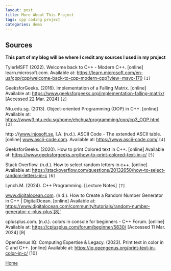 ```yaml
---
layout: post
title: More About This Project
tags: cpp coding project
categories: demo
---
```


## Sources

**This part of my blog will be where I credit any sources I used in my project**

TylerMSFT (2022). Welcome back to C++ - Modern C++. [online] learn.microsoft.com. Available at: https://learn.microsoft.com/en-us/cpp/cpp/welcome-back-to-cpp-modern-cpp?view=msvc-170 `[1]`

GeeksforGeeks. (2016). Implementation of a Falling Matrix. [online] Available at: https://www.geeksforgeeks.org/implementation-falling-matrix/ [Accessed 22 Mar. 2024] `[2]`

Ntu.edu.sg. (2013). Object-oriented Programming (OOP) in C++. [online] Available at: https://www3.ntu.edu.sg/home/ehchua/programming/cpp/cp3_OOP.html `[3]`

http ://www.injosoft.se, I.A. (n.d.). ASCII Code - The extended ASCII table. [online] www.ascii-code.com. Available at: https://www.ascii-code.com/ `[4]`

GeeksforGeeks. (2020). How to print Colored text in C++. [online] Available at: https://www.geeksforgeeks.org/how-to-print-colored-text-in-c/ `[5]`

Stack Overflow. (n.d.). How to select random letters in c++. [online] Available at: https://stackoverflow.com/questions/20132650/how-to-select-random-letters-in-c `[6]`

Lynch.M. (2024). C++ Programming. [Lecture Notes] `[7]`

www.digitalocean.com. (n.d.). How to Create a Random Number Generator in C++ | DigitalOcean. [online] Available at: https://www.digitalocean.com/community/tutorials/random-number-generator-c-plus-plus`[8]`

cplusplus.com. (n.d.). colors in console for beginners - C++ Forum. [online] Available at: https://cplusplus.com/forum/beginner/5830/ [Accessed 11 Mar. 2024] [9]

OpenGenus IQ: Computing Expertise & Legacy. (2023). Print text in color in C and C++. [online] Available at: https://iq.opengenus.org/print-text-in-color-in-c/ [10]



[Home](https://conorkeane01.github.io/digital-rain-cpp-ck)


